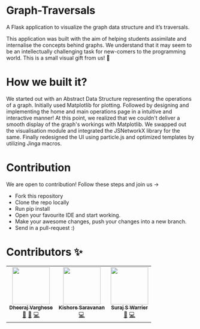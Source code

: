 # Graph-Traversals
A Flask application to visualize the graph data structure and it’s traversals.

This application was built with the aim of helping students assimilate and internalise the concepts behind graphs. We understand that it may seem to be an intellectually challenging task for new-comers to the programming world. This is a small visual gift from us! :gift:

# How we built it?

We started out with an Abstract Data Structure representing the operations of a graph. Initially used Matplotlib for plotting. Followed by designing and implementing the home and main operations page in a intuitive and interactive manner! At this point, we realized that we couldn't deliver a smooth display of the graph's workings with Matplotlib. We swapped out the visualisation module and integrated the JSNetworkX library for the same. Finally redesigned the UI using particle.js and optimized templates by utilizing Jinga macros. 

# Contribution

We are open to contribution! Follow these steps and join us ->

- Fork this repository
- Clone the repo locally
- Run pip install
- Open your favourite IDE and start working.
- Make your awesome changes, push your changes into a new branch.
- Send in a pull-request :)


# Contributors :sparkles:

<table>
  <tr>
    <td align="center"><a href="https://github.com/ColdCoffee21"><img src="https://avatars0.githubusercontent.com/u/45462088?v=4" width="100px;" alt=""/><br /><sub><b>Dheeraj Varghese</b></sub></a><br /><a href="" title="Documentation">📖</a> <a href="" title="Design">🎨</a> <a href="" title="Code">💻</a></td>
    <td align="center"><a href="https://github.com/kishoresara"><img src="https://avatars.githubusercontent.com/u/44198447?v=4" width="100px;" alt=""/><br /><sub><b>Kishore Saravanan</b></sub></a><br /><a href="" title="Code">💻</a></td>
    <td align="center"><a href="https://github.com/SurajWarrier"><img src="https://avatars.githubusercontent.com/u/54532227?v=4" width="100px;" alt=""/><br /><sub><b>Suraj S Warrier</b></sub></a><br /><a href="" title="Design">🎨</a> <a href="" title="Code">💻</a></td>
  </tr>
</table>
  
  
  
